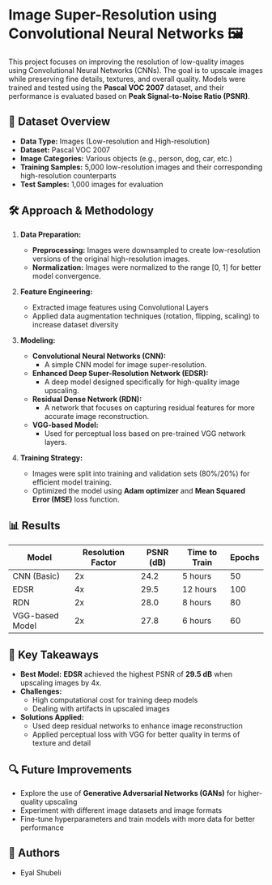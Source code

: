 # Image Super-Resolution using Convolutional Neural Networks 🖼️

This project focuses on improving the resolution of low-quality images using Convolutional Neural Networks (CNNs). The goal is to upscale images while preserving fine details, textures, and overall quality. Models were trained and tested using the **Pascal VOC 2007** dataset, and their performance is evaluated based on **Peak Signal-to-Noise Ratio (PSNR)**.

## 📂 Dataset Overview
- **Data Type:** Images (Low-resolution and High-resolution)
- **Dataset:** Pascal VOC 2007
- **Image Categories:** Various objects (e.g., person, dog, car, etc.)
- **Training Samples:** 5,000 low-resolution images and their corresponding high-resolution counterparts
- **Test Samples:** 1,000 images for evaluation

## 🛠️ Approach & Methodology
1. **Data Preparation:**  
   - **Preprocessing:** Images were downsampled to create low-resolution versions of the original high-resolution images.  
   - **Normalization:** Images were normalized to the range [0, 1] for better model convergence.

2. **Feature Engineering:**  
   - Extracted image features using Convolutional Layers  
   - Applied data augmentation techniques (rotation, flipping, scaling) to increase dataset diversity

3. **Modeling:**  
   - **Convolutional Neural Networks (CNN):**  
     - A simple CNN model for image super-resolution.  
   - **Enhanced Deep Super-Resolution Network (EDSR):**  
     - A deep model designed specifically for high-quality image upscaling.
   - **Residual Dense Network (RDN):**  
     - A network that focuses on capturing residual features for more accurate image reconstruction.
   - **VGG-based Model:**  
     - Used for perceptual loss based on pre-trained VGG network layers.

4. **Training Strategy:**  
   - Images were split into training and validation sets (80%/20%) for efficient model training.  
   - Optimized the model using **Adam optimizer** and **Mean Squared Error (MSE)** loss function.

## 📊 Results
| Model               | Resolution Factor | PSNR (dB) | Time to Train | Epochs |
|---------------------|-------------------|-----------|---------------|--------|
| CNN (Basic)         | 2x                | 24.2      | 5 hours       | 50     |
| EDSR                | 4x                | 29.5      | 12 hours      | 100    |
| RDN                 | 2x                | 28.0      | 8 hours       | 80     |
| VGG-based Model     | 2x                | 27.8      | 6 hours       | 60     |

## 🚀 Key Takeaways
- **Best Model:** **EDSR** achieved the highest PSNR of **29.5 dB** when upscaling images by 4x.  
- **Challenges:**  
  - High computational cost for training deep models  
  - Dealing with artifacts in upscaled images  
- **Solutions Applied:**  
  - Used deep residual networks to enhance image reconstruction  
  - Applied perceptual loss with VGG for better quality in terms of texture and detail

## 🔍 Future Improvements
- Explore the use of **Generative Adversarial Networks (GANs)** for higher-quality upscaling  
- Experiment with different image datasets and image formats  
- Fine-tune hyperparameters and train models with more data for better performance

## 📝 Authors
- Eyal Shubeli 


